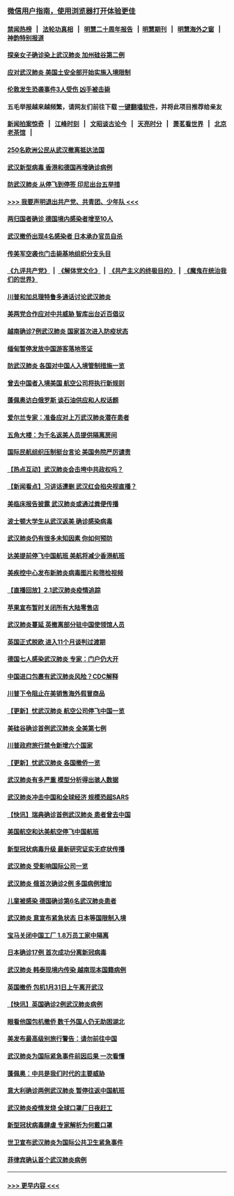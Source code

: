 ### [微信用户指南，使用浏览器打开体验更佳](https://github.com/gfw-breaker/banned-news1/blob/master/indexes/wechat-guide.md?t=0)
#### [禁闻热榜](热点新闻.md?t=0)  &nbsp;&nbsp;|&nbsp;&nbsp; [法轮功真相](https://github.com/gfw-breaker/truth/blob/master/README.md?t=0) &nbsp;&nbsp;|&nbsp;&nbsp; [明慧二十周年报告](https://github.com/gfw-breaker/mh-reports/blob/master/README.md?t=0) &nbsp;&nbsp;|&nbsp;&nbsp;[明慧期刊](https://github.com/gfw-breaker/mh-qikan) &nbsp;&nbsp;|&nbsp;&nbsp; [明慧海外之窗](https://github.com/gfw-breaker/mh-news/blob/master/README.md?t=0) &nbsp;&nbsp;|&nbsp;&nbsp; [神韵特别报道](https://github.com/gfw-breaker/mh-news/blob/master/shenyun.md?t=0)
#### [探亲女子确诊染上武汉肺炎 加州硅谷第二例](../pages/nsc418/n11839784.md?t=02031255) 
#### [应对武汉肺炎 美国土安全部开始实施入境限制](../pages/nsc418/n11839729.md?t=02031255) 
#### [伦敦发生恐袭事件3人受伤 凶手被击毙](../pages/nsc418/n11839442.md?t=02031255) 
#### 五毛举报越来越频繁，请网友们前往下载 [一键翻墙软件](https://github.com/gfw-breaker/ssr-accounts)，并将此项目推荐给亲友
#### [新闻拍案惊奇](https://github.com/gfw-breaker/banned-news1/blob/master/pages/link4.md) &nbsp;&nbsp;|&nbsp;&nbsp; [江峰时刻](https://github.com/gfw-breaker/banned-news1/blob/master/pages/link4.md) &nbsp;&nbsp;|&nbsp;&nbsp; [文昭谈古论今](https://github.com/gfw-breaker/banned-news1/blob/master/pages/link4.md) &nbsp;&nbsp;|&nbsp;&nbsp; [天亮时分](https://github.com/gfw-breaker/banned-news1/blob/master/pages/link4.md) &nbsp;&nbsp;|&nbsp;&nbsp; [萧茗看世界](https://github.com/gfw-breaker/banned-news1/blob/master/pages/link4.md) &nbsp;&nbsp;|&nbsp;&nbsp; [北京老茶馆](https://github.com/gfw-breaker/banned-news1/blob/master/pages/link4.md) &nbsp;&nbsp;|&nbsp;&nbsp; 
#### [250名欧洲公民从武汉撤离抵达法国](../pages/nsc418/n11839438.md?t=02031255) 
#### [武汉新型病毒 香港和德国再增确诊病例](../pages/nsc418/n11839381.md?t=02031255) 
#### [防武汉肺炎 从停飞到停签 印尼出台五举措](../pages/nsc418/n11839282.md?t=02031255) 
#### [>>> 我要声明退出共产党、共青团、少年队 <<<](https://github.com/begood0513/goodnews/blob/master/quit/letter.md) 
#### [两归国者确诊 德国境内感染者增至10人](../pages/nsc418/n11839164.md?t=02031255) 
#### [武汉撤侨出现4名感染者 日本承办官员自杀](../pages/nsc418/n11839044.md?t=02031255) 
#### [传美军空袭也门击毙基地组织分支头目](../pages/nsc418/n11839210.md?t=02031255) 
#### [《九评共产党》](https://github.com/begood0513/9ping.md/blob/master/README.md) &nbsp;|&nbsp; [《解体党文化》](../../../../jtdwh.md/blob/master/README.md)  &nbsp;|&nbsp; [《共产主义的终极目的》](../../../../gczydzjmd.md/blob/master/README.md) &nbsp;|&nbsp; [《魔鬼在统治我们的世界》](../../../../mgztzwmdsj.md/blob/master/README.md) 
#### [川普和加总理特鲁多通话讨论武汉肺炎](../pages/nsc418/n11839128.md?t=02031255) 
#### [美两党合作应对中共威胁 智库出台近百倡议](../pages/nsc418/n11838437.md?t=02031255) 
#### [越南确诊7例武汉肺炎 国家首次进入防疫状态](../pages/nsc418/n11838860.md?t=02031255) 
#### [缅甸暂停发放中国游客落地签证](../pages/nsc418/n11838730.md?t=02031255) 
#### [防武汉肺炎 各国对中国人入境管制措施一览](../pages/nsc418/n11838726.md?t=02031255) 
#### [曾去中国者入境美国 航空公司将执行新规则](../pages/nsc418/n11838375.md?t=02031255) 
#### [蓬佩奥访白俄罗斯 谈石油供应和人权话题](../pages/nsc418/n11838242.md?t=02031255) 
#### [爱尔兰专家：准备应对上万武汉肺炎潜在患者](../pages/nsc418/n11837978.md?t=02031255) 
#### [五角大楼：为千名返美人员提供隔离房间](../pages/nsc418/n11837831.md?t=02031255) 
#### [国际民航组织压制挺台言论 美国务院严厉谴责](../pages/nsc418/n11837791.md?t=02031255) 
#### [【热点互动】武汉肺炎会击垮中共政权吗？](../pages/nsc418/n11837779.md?t=02031255) 
#### [【新闻看点】习讲话遭删 武汉红会掐央视直播？](../pages/nsc418/n11837573.md?t=02031255) 
#### [美临床报告披露 武汉肺炎或通过粪便传播](../pages/nsc418/n11837626.md?t=02031255) 
#### [波士顿大学生从武汉返美 确诊感染病毒](../pages/nsc418/n11837580.md?t=02031255) 
#### [武汉肺炎仍有很多未知因素 你如何预防](../pages/nsc418/n11837666.md?t=02031255) 
#### [达美提前停飞中国航班 美航将减少香港航班](../pages/nsc418/n11837649.md?t=02031255) 
#### [美疾控中心发布新肺炎病毒图片和筛检视频](../pages/nsc418/n11837491.md?t=02031255) 
#### [【直播回放】2.1武汉肺炎疫情追踪](../pages/nsc418/n11837232.md?t=02031255) 
#### [苹果宣布暂时关闭所有大陆零售店](../pages/nsc418/n11837097.md?t=02031255) 
#### [武汉肺炎蔓延 英撤离部分驻中国使领馆人员](../pages/nsc418/n11837061.md?t=02031255) 
#### [英国正式脱欧 进入11个月谈判过渡期](../pages/nsc418/n11836911.md?t=02031255) 
#### [德国七人感染武汉肺炎 专家：门户仍大开](../pages/nsc418/n11836344.md?t=02031255) 
#### [中国进口包裹有武汉肺炎风险？CDC解释](../pages/nsc418/n11836321.md?t=02031255) 
#### [川普下令阻止在美销售海外假冒商品](../pages/nsc418/n11836261.md?t=02031255) 
#### [【更新】忧武汉肺炎 航空公司停飞中国一览](../pages/nsc418/n11835931.md?t=02031255) 
#### [美硅谷确诊首例武汉肺炎 全美第七例](../pages/nsc418/n11836093.md?t=02031255) 
#### [川普政府旅行禁令新增六个国家](../pages/nsc418/n11836083.md?t=02031255) 
#### [【更新】忧武汉肺炎 各国撤侨一览](../pages/nsc418/n11835673.md?t=02031255) 
#### [武汉肺炎有多严重 模型分析得出骇人数据](../pages/nsc418/n11835829.md?t=02031255) 
#### [武汉肺炎冲击中国和全球经济 规模恐超SARS](../pages/nsc418/n11835652.md?t=02031255) 
#### [【快讯】瑞典确诊首例武汉肺炎 患者曾去中国](../pages/nsc418/n11835675.md?t=02031255) 
#### [美国航空和达美航空停飞中国航班](../pages/nsc418/n11835567.md?t=02031255) 
#### [新型冠状病毒升级 最新研究证实无症状传播](../pages/nsc418/n11835589.md?t=02031255) 
#### [武汉肺炎 受影响国际公司一览](../pages/nsc418/n11835538.md?t=02031255) 
#### [武汉肺炎 俄首次确诊2例 多国病例增加](../pages/nsc418/n11835295.md?t=02031255) 
#### [儿童被感染 德国确诊第6名武汉肺炎患者](../pages/nsc418/n11835338.md?t=02031255) 
#### [武汉肺炎 意宣布紧急状态 日本等国限制入境](../pages/nsc418/n11835062.md?t=02031255) 
#### [宝马关闭中国工厂 1.8万员工家中隔离](../pages/nsc418/n11835128.md?t=02031255) 
#### [日本确诊17例 首次成功分离新冠病毒](../pages/nsc418/n11834975.md?t=02031255) 
#### [武汉肺炎 韩泰现境内传染 越南现本国籍病例](../pages/nsc418/n11834857.md?t=02031255) 
#### [英国撤侨 包机1月31日上午离开武汉](../pages/nsc418/n11834808.md?t=02031255) 
#### [【快讯】英国确诊2例武汉肺炎病例](../pages/nsc418/n11834824.md?t=02031255) 
#### [眼看他国包机撤侨 数千外国人仍无助困湖北](../pages/nsc418/n11834010.md?t=02031255) 
#### [美发布最高级别旅行警告：请勿前往中国](../pages/nsc418/n11834038.md?t=02031255) 
#### [武汉肺炎为国际紧急事件前因后果 一次看懂](../pages/nsc418/n11833893.md?t=02031255) 
#### [蓬佩奥：中共是我们时代的主要威胁](../pages/nsc418/n11833434.md?t=02031255) 
#### [意大利确诊两例武汉肺炎 暂停往返中国航班](../pages/nsc418/n11833483.md?t=02031255) 
#### [武汉肺炎疫情发烧 全球口罩厂日夜赶工](../pages/nsc418/n11833528.md?t=02031255) 
#### [新型冠状病毒肆虐 专家解析为何戴口罩](../pages/nsc418/n11833332.md?t=02031255) 
#### [世卫宣布武汉肺炎为国际公共卫生紧急事件](../pages/nsc418/n11833455.md?t=02031255) 
#### [菲律宾确认首个武汉肺炎病例](../pages/nsc418/n11833162.md?t=02031255) 

----
#### [ >>> 更早内容 <<< ](../indexes/nsc418-earlier.md)
